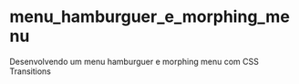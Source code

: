 # menu_hamburguer_e_morphing_menu
Desenvolvendo um menu hamburguer e morphing menu com CSS Transitions
